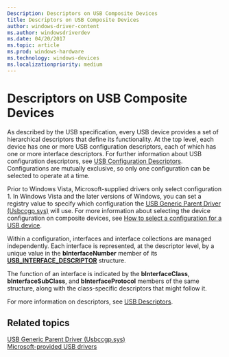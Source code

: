 ```yaml
---
Description: Descriptors on USB Composite Devices
title: Descriptors on USB Composite Devices
author: windows-driver-content
ms.author: windowsdriverdev
ms.date: 04/20/2017
ms.topic: article
ms.prod: windows-hardware
ms.technology: windows-devices
ms.localizationpriority: medium
---
```


# Descriptors on USB Composite Devices


As described by the USB specification, every USB device provides a set of hierarchical descriptors that define its functionality. At the top level, each device has one or more USB configuration descriptors, each of which has one or more interface descriptors. For further information about USB configuration descriptors, see [USB Configuration Descriptors](usb-configuration-descriptors.md). Configurations are mutually exclusive, so only one configuration can be selected to operate at a time.

Prior to Windows Vista, Microsoft-supplied drivers only select configuration 1. In Windows Vista and the later versions of Windows, you can set a registry value to specify which configuration the [USB Generic Parent Driver (Usbccgp.sys)](usb-common-class-generic-parent-driver.md) will use. For more information about selecting the device configuration on composite devices, see [How to select a configuration for a USB device](how-to-select-a-configuration-for-a-usb-device.md).

Within a configuration, interfaces and interface collections are managed independently. Each interface is represented, at the descriptor level, by a unique value in the **bInterfaceNumber** member of its [**USB\_INTERFACE\_DESCRIPTOR**](https://msdn.microsoft.com/library/windows/hardware/ff540065) structure.

The function of an interface is indicated by the **bInterfaceClass**, **bInterfaceSubClass**, and **bInterfaceProtocol** members of the same structure, along with the class-specific descriptors that might follow it.

For more information on descriptors, see [USB Descriptors](usb-descriptors.md).

## Related topics
[USB Generic Parent Driver (Usbccgp.sys)](usb-common-class-generic-parent-driver.md)  
[Microsoft-provided USB drivers](system-supplied-usb-drivers.md)  



